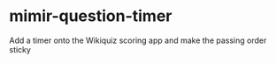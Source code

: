 # mimir-question-timer
Add a timer onto the Wikiquiz scoring app and make the passing order sticky 
